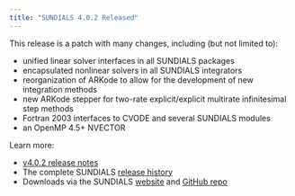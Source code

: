 ```yaml
---
title: "SUNDIALS 4.0.2 Released"
---
```


This release is a patch with many changes, including (but not limited to):
- unified linear solver interfaces in all SUNDIALS packages
- encapsulated nonlinear solvers in all SUNDIALS integrators
- reorganization of ARKode to allow for the development of new integration methods
- new ARKode stepper for two-rate explicit/explicit multirate infinitesimal step methods
- Fortran 2003 interfaces to CVODE and several SUNDIALS modules
- an OpenMP 4.5+ NVECTOR

Learn more:
- [v4.0.2 release notes](https://computing.llnl.gov/projects/sundials/sundials-software)
- The complete SUNDIALS [release history](https://computing.llnl.gov/projects/sundials/release-history)
- Downloads via the SUNDIALS [website](https://computing.llnl.gov/projects/sundials) and [GitHub repo](https://github.com/LLNL/sundials)
